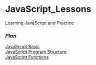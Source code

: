# JavaScript_Lessons
Learning JavaScript and Practice

### <i>Plan</i>
[JavaScript Basic](/Course_Overview/README.MD) <br> 
[JavaScript Program Structure](/Program_Structure/README.MD) <br>
[JavaScript Functions](/Functions/README.MD)